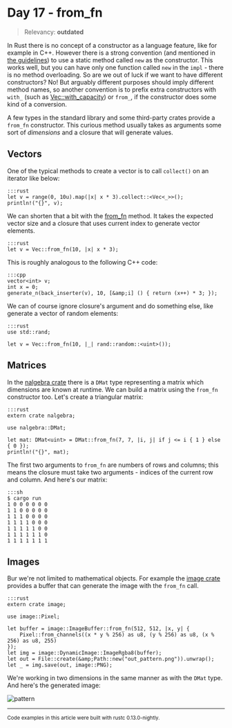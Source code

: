 # Day 17 - from_fn

> Relevancy: **outdated**

In Rust there is no concept of a constructor as a language feature, like for example in C++. However there is a strong convention (and mentioned in [the guidelines](http://aturon.github.io/ownership/constructors.html)) to use a static method called `new` as the constructor. This works well, but you can have only one function called `new` in the `impl` - there is no method overloading. So are we out of luck if we want to have different constructors? No! But arguably different purposes should imply different method names, so another convention is to prefix extra constructors with `with_` (such as [Vec::with_capacity](http://doc.rust-lang.org/std/vec/struct.Vec.html#method.with_capacity)) or `from_`, if the constructor does some kind of a conversion.

A few types in the standard library and some third-party crates provide a `from_fn` constructor. This curious method usually takes as arguments some sort of *dimensions* and a closure that will generate values.

Vectors
-------

One of the typical methods to create a vector is to call `collect()` on an iterator like below:

    :::rust
    let v = range(0, 10u).map(|x| x * 3).collect::<Vec<_>>();
    println!("{}", v);

We can shorten that a bit with the [from_fn](http://doc.rust-lang.org/std/vec/struct.Vec.html#method.from_fn) method. It takes the expected vector size and a closure that uses current index to generate vector elements.

    :::rust
    let v = Vec::from_fn(10, |x| x * 3);

This is roughly analogous to the following C++ code:

    :::cpp
    vector<int> v;
    int x = 0;
    generate_n(back_inserter(v), 10, [&amp;i] () { return (x++) * 3; });

We can of course ignore closure's argument and do something else, like generate a vector of random elements:

    :::rust
    use std::rand;

    let v = Vec::from_fn(10, |_| rand::random::<uint>());

Matrices
--------

In the [nalgebra crate](https://siciarz.net/24-days-of-rust-nalgebra/) there is a `DMat` type representing a matrix which dimensions are known at runtime. We can build a matrix using the `from_fn` constructor too. Let's create a triangular matrix:

    :::rust
    extern crate nalgebra;

    use nalgebra::DMat;

    let mat: DMat<uint> = DMat::from_fn(7, 7, |i, j| if j <= i { 1 } else { 0 });
    println!("{}", mat);

The first two arguments to `from_fn` are numbers of rows and columns; this means the closure must take two arguments - indices of the current row and column. And here's our matrix:

    :::sh
    $ cargo run
    1 0 0 0 0 0 0
    1 1 0 0 0 0 0
    1 1 1 0 0 0 0
    1 1 1 1 0 0 0
    1 1 1 1 1 0 0
    1 1 1 1 1 1 0
    1 1 1 1 1 1 1

Images
------

Bur we're not limited to mathematical objects. For example the [image crate](https://siciarz.net/24-days-of-rust-image/) provides a buffer that can generate the image with the `from_fn` call.

    :::rust
    extern crate image;

    use image::Pixel;

    let buffer = image::ImageBuffer::from_fn(512, 512, |x, y| {
        Pixel::from_channels((x * y % 256) as u8, (y % 256) as u8, (x % 256) as u8, 255)
    });
    let img = image::DynamicImage::ImageRgba8(buffer);
    let out = File::create(&amp;Path::new("out_pattern.png")).unwrap();
    let _ = img.save(out, image::PNG);

We're working in two dimensions in the same manner as with the `DMat` type. And here's the generated image:

![pattern](//i.imgur.com/G3JuGR0.png)

----

<small>
Code examples in this article were built with rustc 0.13.0-nightly.
</small>
